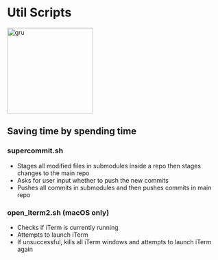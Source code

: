 # Util Scripts
<img src="https://user-images.githubusercontent.com/57238401/178754680-49abe4ef-c94a-43ad-8627-f8d515634c6c.jpg" alt="gru" width="200"/>

## Saving time by spending time
### supercommit.sh
- Stages all modified files in submodules inside a repo then stages changes to the main repo 
- Asks for user input whether to push the new commits
- Pushes all commits in submodules and then pushes commits in main repo

### open_iterm2.sh (macOS only)
- Checks if iTerm is currently running
- Attempts to launch iTerm
- If unsuccessful, kills all iTerm windows and attempts to launch iTerm again 
